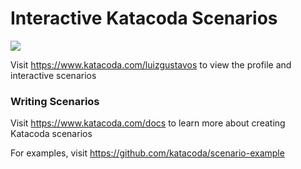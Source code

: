 # Interactive Katacoda Scenarios

[![](http://shields.katacoda.com/katacoda/luizgustavos/count.svg)](https://www.katacoda.com/luizgustavos "Get your profile on Katacoda.com")

Visit https://www.katacoda.com/luizgustavos to view the profile and interactive scenarios

### Writing Scenarios
Visit https://www.katacoda.com/docs to learn more about creating Katacoda scenarios

For examples, visit https://github.com/katacoda/scenario-example
